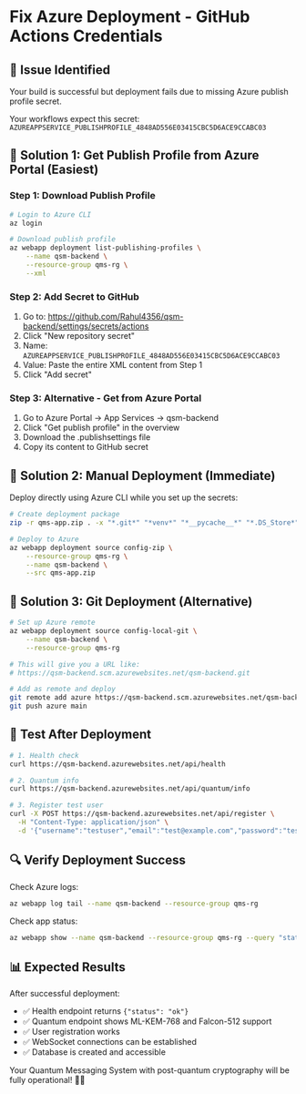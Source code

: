 # Fix Azure Deployment - GitHub Actions Credentials

## 🔧 **Issue Identified**
Your build is successful but deployment fails due to missing Azure publish profile secret.

Your workflows expect this secret: `AZUREAPPSERVICE_PUBLISHPROFILE_4848AD556E03415CBC5D6ACE9CCABC03`

## 🚀 **Solution 1: Get Publish Profile from Azure Portal (Easiest)**

### **Step 1: Download Publish Profile**
```bash
# Login to Azure CLI
az login

# Download publish profile
az webapp deployment list-publishing-profiles \
    --name qsm-backend \
    --resource-group qms-rg \
    --xml
```

### **Step 2: Add Secret to GitHub**
1. Go to: https://github.com/Rahul4356/qsm-backend/settings/secrets/actions
2. Click "New repository secret"
3. Name: `AZUREAPPSERVICE_PUBLISHPROFILE_4848AD556E03415CBC5D6ACE9CCABC03`
4. Value: Paste the entire XML content from Step 1
5. Click "Add secret"

### **Step 3: Alternative - Get from Azure Portal**
1. Go to Azure Portal → App Services → qsm-backend
2. Click "Get publish profile" in the overview
3. Download the .publishsettings file
4. Copy its content to GitHub secret

## 🚀 **Solution 2: Manual Deployment (Immediate)**

Deploy directly using Azure CLI while you set up the secrets:

```bash
# Create deployment package
zip -r qms-app.zip . -x "*.git*" "*venv*" "*__pycache__*" "*.DS_Store*"

# Deploy to Azure
az webapp deployment source config-zip \
    --resource-group qms-rg \
    --name qsm-backend \
    --src qms-app.zip
```

## 🚀 **Solution 3: Git Deployment (Alternative)**

```bash
# Set up Azure remote
az webapp deployment source config-local-git \
    --name qsm-backend \
    --resource-group qms-rg

# This will give you a URL like:
# https://qsm-backend.scm.azurewebsites.net/qsm-backend.git

# Add as remote and deploy
git remote add azure https://qsm-backend.scm.azurewebsites.net/qsm-backend.git
git push azure main
```

## 🧪 **Test After Deployment**

```bash
# 1. Health check
curl https://qsm-backend.azurewebsites.net/api/health

# 2. Quantum info
curl https://qsm-backend.azurewebsites.net/api/quantum/info

# 3. Register test user
curl -X POST https://qsm-backend.azurewebsites.net/api/register \
  -H "Content-Type: application/json" \
  -d '{"username":"testuser","email":"test@example.com","password":"test123"}'
```

## 🔍 **Verify Deployment Success**

Check Azure logs:
```bash
az webapp log tail --name qsm-backend --resource-group qms-rg
```

Check app status:
```bash
az webapp show --name qsm-backend --resource-group qms-rg --query "state"
```

## 📊 **Expected Results**

After successful deployment:
- ✅ Health endpoint returns `{"status": "ok"}`
- ✅ Quantum endpoint shows ML-KEM-768 and Falcon-512 support
- ✅ User registration works
- ✅ WebSocket connections can be established
- ✅ Database is created and accessible

Your Quantum Messaging System with post-quantum cryptography will be fully operational! 🔐🚀